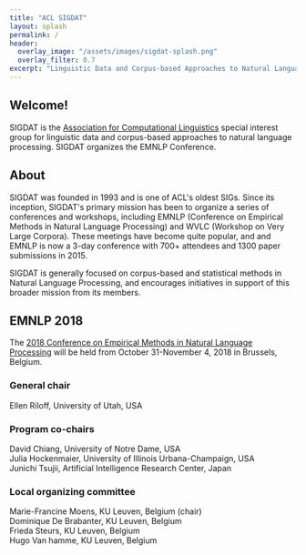 ```yaml
---
title: "ACL SIGDAT"
layout: splash
permalink: /
header:
  overlay_image: "/assets/images/sigdat-splash.png"
  overlay_filter: 0.7
excerpt: "Linguistic Data and Corpus-based Approaches to Natural Language Processing"
---
```


<h2>Welcome!</h2>

SIGDAT is the [Association for Computational Linguistics](http://aclweb.org) special interest group for linguistic data and corpus-based approaches to natural language processing. SIGDAT organizes the EMNLP Conference.

<h2>About</h2>

SIGDAT was founded in 1993 and is one of ACL's oldest SIGs. Since its inception, SIGDAT's primary mission has been to organize a series of conferences and workshops, including EMNLP (Conference on Empirical Methods in Natural Language Processing) and WVLC (Workshop on Very Large Corpora). These meetings have become quite popular, and and EMNLP is now a 3-day conference with 700+ attendees and 1300 paper submissions in 2015.

SIGDAT is generally focused on corpus-based and statistical methods in Natural Language Processing, and encourages initiatives in support of this broader mission from its members.

<h2>EMNLP 2018</h2>

The [2018 Conference on Empirical Methods in Natural Language Processing](http://emnlp2018.org) will be held from October 31-November 4, 2018 in Brussels, Belgium. 

<h3>General chair</h3>
Ellen Riloff, University of Utah, USA

<h3>Program co-chairs</h3>
David Chiang, University of Notre Dame, USA<br/>
Julia Hockenmaier, University of Illinois Urbana-Champaign, USA<br/>
Junichi Tsujii, Artificial Intelligence Research Center, Japan

<h3>Local organizing committee</h3>
Marie-Francine Moens, KU Leuven, Belgium (chair)<br/>
Dominique De Brabanter, KU Leuven, Belgium<br/>
Frieda Steurs, KU Leuven, Belgium<br/>
Hugo Van hamme, KU Leuven, Belgium
